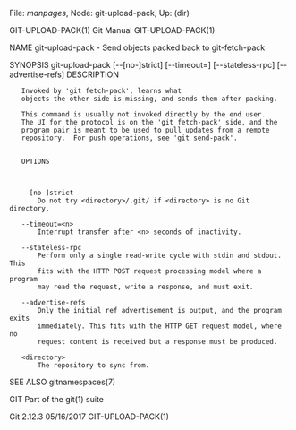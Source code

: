 File: *manpages*,  Node: git-upload-pack,  Up: (dir)

GIT-UPLOAD-PACK(1)                Git Manual                GIT-UPLOAD-PACK(1)



NAME
       git-upload-pack - Send objects packed back to git-fetch-pack

SYNOPSIS
       git-upload-pack [--[no-]strict] [--timeout=<n>] [--stateless-rpc]
                         [--advertise-refs] <directory>
       DESCRIPTION



       Invoked by 'git fetch-pack', learns what
       objects the other side is missing, and sends them after packing.

       This command is usually not invoked directly by the end user.
       The UI for the protocol is on the 'git fetch-pack' side, and the
       program pair is meant to be used to pull updates from a remote
       repository.  For push operations, see 'git send-pack'.


       OPTIONS



       --[no-]strict
           Do not try <directory>/.git/ if <directory> is no Git directory.

       --timeout=<n>
           Interrupt transfer after <n> seconds of inactivity.

       --stateless-rpc
           Perform only a single read-write cycle with stdin and stdout. This
           fits with the HTTP POST request processing model where a program
           may read the request, write a response, and must exit.

       --advertise-refs
           Only the initial ref advertisement is output, and the program exits
           immediately. This fits with the HTTP GET request model, where no
           request content is received but a response must be produced.

       <directory>
           The repository to sync from.

SEE ALSO
       gitnamespaces(7)

GIT
       Part of the git(1) suite



Git 2.12.3                        05/16/2017                GIT-UPLOAD-PACK(1)
